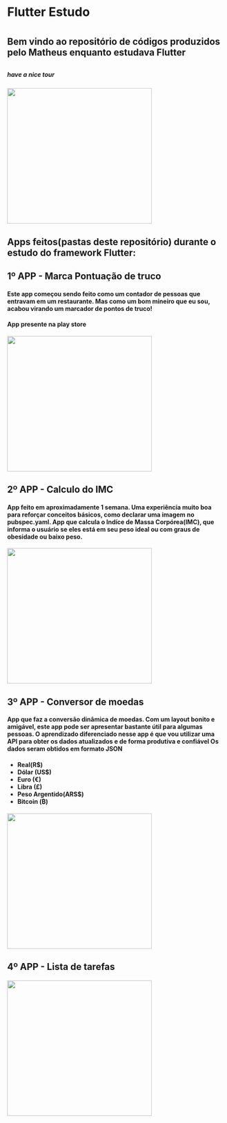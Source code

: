 <h1> Flutter Estudo<h1>
<h2>Bem vindo ao repositório de códigos produzidos pelo Matheus enquanto estudava Flutter<h2>
<h5>have a nice tour</h5>
<img src="https://media.giphy.com/media/14yzBgpfJSr5nO/giphy.gif" width="335" height="313" />
<h2>Apps feitos(pastas deste repositório) durante o estudo do framework Flutter:</h2>
  <h2>1º APP - Marca Pontuação de truco</h2>
     <h4>Este app começou sendo feito como um contador de pessoas que entravam em um restaurante. Mas como um bom mineiro que eu sou,    acabou virando um marcador de pontos de truco!</h4> 
       <h4>App presente na play store</h4>
  <img src="https://media.giphy.com/media/xT9DPlAUKTl1GeZjC8/giphy.gif" width="335" height="313"/>
  <h2>2º APP - Calculo do IMC</h2>
  <h4> App feito em aproximadamente 1 semana. Uma experiência muito boa para reforçar conceitos básicos, como declarar uma imagem no pubspec.yaml. App que calcula o Indíce de Massa Corpórea(IMC), que informa o usuário se eles está em seu peso ideal ou com graus de obesidade ou baixo peso.</h4>
    <img src="https://media.giphy.com/media/9Ai5dIk8xvBm0/giphy.gif" width="335" height="313" />
  
  <h2>3º APP - Conversor de moedas</h2>
    <h4> App que faz a conversão dinâmica de moedas. Com um layout bonito e amigável, este app pode ser apresentar bastante útil para algumas pessoas. O aprendizado diferenciado nesse app é que vou utilizar uma API para obter os dados atualizados e de forma produtiva e confiável Os dados seram obtidos em formato JSON</h4>
    <h4>
      <ul>
        <li>Real(R$)</li>
        <li>Dólar (US$)</li>
        <li>Euro (€)</li>
        <li>Libra (£)</li>
        <li>Peso Argentido(ARS$)</li>
        <li>Bitcoin (₿)</li>
      </ul>
    </h4>
<img src="https://media.giphy.com/media/uFtywzELtkFzi/giphy.gif" width="335" height="313" />

  <h2>4º APP - Lista de tarefas</h2>
    <h4> </h4>
    <img src="https://media.giphy.com/media/9oI61CE5SoSY7KJdA0/giphy.gif" width="335" height="313" />
